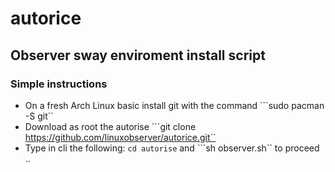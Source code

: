 #  autorice
## Observer sway enviroment install script
### Simple instructions
   * On a fresh Arch Linux basic install git with the command ```sudo pacman -S git`` 
   * Download as root the autorise  ```git clone https://github.com/linuxobserver/autorice.git``
   * Type in cli the following: ```cd autorise```  and ```sh observer.sh`` to proceed ..


